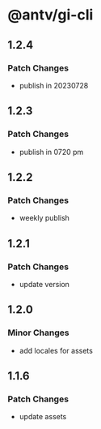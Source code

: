 # @antv/gi-cli

## 1.2.4

### Patch Changes

- publish in 20230728

## 1.2.3

### Patch Changes

- publish in 0720 pm

## 1.2.2

### Patch Changes

- weekly publish

## 1.2.1

### Patch Changes

- update version

## 1.2.0

### Minor Changes

- add locales for assets

## 1.1.6

### Patch Changes

- update assets
